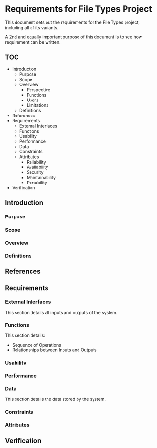 # Requirements for File Types Project

This document sets out the requirements for the File Types project, including
all of its variants.

A 2nd and equally important purpose of this document is to see how requirement
can be written.

## TOC

* Introduction
  * Purpose
  * Scope
  * Overview
    * Perspective
    * Functions
    * Users
    * Limitations
  * Definitions
* References
* Requirements
  * External Interfaces
  * Functions
  * Usability
  * Performance
  * Data
  * Constraints
  * Attributes
    * Reliability
    * Availability
    * Security
    * Maintainability
    * Portability
* Verification


## Introduction

### Purpose

### Scope

### Overview

### Definitions


## References


## Requirements

### External Interfaces

This section details all inputs and outputs of the system.

### Functions

This section details:

  * Sequence of Operations
  * Relationships between Inputs and Outputs

### Usability

### Performance

### Data

This section details the data stored by the system.


### Constraints

### Attributes


## Verification
